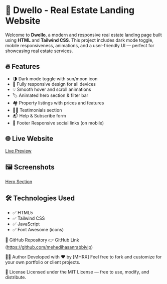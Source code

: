 # 🏡 Dwello - Real Estate Landing Website

Welcome to **Dwello**, a modern and responsive real estate landing page built using **HTML** and **Tailwind CSS**. This project includes dark mode toggle, mobile responsiveness, animations, and a user-friendly UI — perfect for showcasing real estate services.


## 🔥 Features

- 🌗 Dark mode toggle with sun/moon icon  
- 📱 Fully responsive design for all devices  
- 💡 Smooth hover and scroll animations  
- 🏷️ Animated hero section & filter bar  
- 🏘️ Property listings with prices and features  
- 🙋‍♂️ Testimonials section  
- 📬 Help & Subscribe form  
- 🦶 Footer Responsive social links (on mobile)


## 🌐 Live Website
[Live Preview](https://dwello-real.vercel.app)

## 🖼️ Screenshots
[Hero Section](images/Dwello.png) 



## 🛠️ Technologies Used

- ✅ HTML5  
- ✅ Tailwind CSS  
- ✅ JavaScript  
- ✅ Font Awesome (icons)



🔗 GitHub Repository
👉 GitHub Link (https://github.com/mehedihasanrabbivip)

👨‍💻 Author
Developed with ❤️ by [MHRX]
Feel free to fork and customize for your own portfolio or client projects.

📜 License
Licensed under the MIT License — free to use, modify, and distribute.
